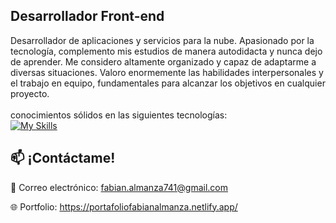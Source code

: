 ## Desarrollador Front-end
Desarrollador de aplicaciones y servicios para la nube. Apasionado por la tecnología, complemento mis estudios de manera
autodidacta y nunca dejo de aprender. Me considero altamente organizado y capaz de adaptarme a diversas
situaciones. Valoro enormemente las habilidades interpersonales y el trabajo en equipo,
fundamentales para alcanzar los objetivos en cualquier proyecto. 
<br/>
<br/>
conocimientos sólidos en las siguientes tecnologías:
<br/>
[![My Skills](https://skillicons.dev/icons?i=html,css,js,react,vite,vscode,mongodb,netlify,git,markdown)](https://skillicons.dev)


## 📫 ¡Contáctame!
 📧 Correo electrónico: fabian.almanza741@gmail.com                                                                                                      
                                                                                          
 🌐 Portfolio: https://portafoliofabianalmanza.netlify.app/                                                                                               

